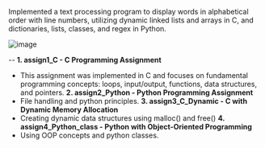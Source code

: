 Implemented a text processing program to display words in alphabetical order with line numbers, utilizing dynamic linked lists and arrays in C, and dictionaries, lists, classes, and regex in Python.

![image](https://github.com/user-attachments/assets/578961a0-8d86-4a1e-841d-e30de01099dc)

-- 
**1. assign1_C - C Programming Assignment**
- This assignment was implemented in C and focuses on fundamental programming concepts: loops, input/output, functions, data structures, and pointers.
**2. assign2_Python - Python Programming Assignment**
- File handling and python principles.
**3. assign3_C_Dynamic - C with Dynamic Memory Allocation**
- Creating dynamic data structures using malloc() and free()
**4. assign4_Python_class - Python with Object-Oriented Programming**
- Using OOP concepts and python classes.
